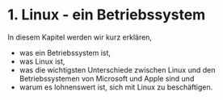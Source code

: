 # 1. Linux - ein Betriebssystem

In diesem Kapitel werden wir kurz erklären,

* was ein Betriebssystem ist,
* was Linux ist,
* was die wichtigsten Unterschiede zwischen Linux und den Betriebssystemen von Microsoft und Apple sind und
* warum es lohnenswert ist, sich mit Linux zu beschäftigen.



